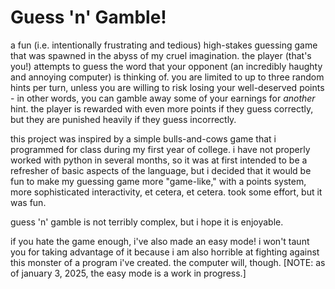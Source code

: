 # Guess 'n' Gamble! 
a fun (i.e. intentionally frustrating and tedious) high-stakes guessing game that was spawned in the abyss of my cruel imagination. the player (that's you!) attempts to guess the word that your opponent (an incredibly haughty and annoying computer) is thinking of. you are limited to up to three random hints per turn, unless you are willing to risk losing your well-deserved points - in other words, you can gamble away some of your earnings for *another* hint. the player is rewarded with even more points if they guess correctly, but they are punished heavily if they guess incorrectly.  

this project was inspired by a simple bulls-and-cows game that i programmed for class during my first year of college. i have not properly worked with python in several months, so it was at first intended to be a refresher of basic aspects of the language, but i decided that it would be fun to make my guessing game more "game-like," with a points system, more sophisticated interactivity, et cetera, et cetera. took some effort, but it was fun. 

guess 'n' gamble is not terribly complex, but i hope it is enjoyable. 

if you hate the game enough, i've also made an easy mode! i won't taunt you for taking advantage of it because i am also horrible at fighting against this monster of a program i've created. the computer will, though. [NOTE: as of january 3, 2025, the easy mode is a work in progress.]
